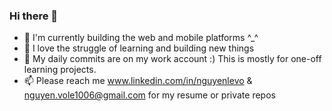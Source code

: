 ### Hi there 👋

<!--
**NguyenLeVo/NguyenLeVo** is a ✨ _special_ ✨ repository because its `README.md` (this file) appears on your GitHub profile.

Here are some ideas to get you started:
-->

- 🔭 I'm currently building the web and mobile platforms ^_^
- 👯 I love the struggle of learning and building new things
- 🚢 My daily commits are on my work account :) This is mostly for one-off learning projects.
- 📫 Please reach me www.linkedin.com/in/nguyenlevo & nguyen.vole1006@gmail.com for my resume or private repos
